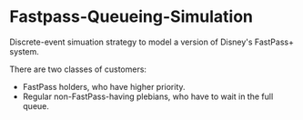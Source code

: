 # Fastpass-Queueing-Simulation

Discrete-event simuation strategy to model a version of Disney's FastPass+ system.

There are two classes of customers:
* FastPass holders, who have higher priority.
* Regular non-FastPass-having plebians, who have to wait in the full queue.
